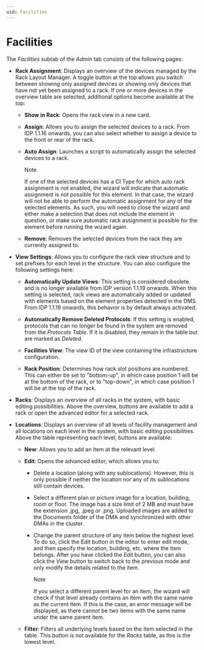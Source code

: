 ```yaml
---
uid: Facilities
---
```


# Facilities

The *Facilities* subtab of the *Admin* tab consists of the following pages:

- **Rack Assignment**: Displays an overview of the devices managed by the Rack Layout Manager. A toggle button at the top allows you switch between showing only assigned devices or showing only devices that have not yet been assigned to a rack. If one or more devices in the overview table are selected, additional options become available at the top:

  - **Show in Rack**: Opens the rack view in a new card.

  - **Assign**: Allows you to assign the selected devices to a rack. From IDP 1.1.16 onwards, you can also select whether to assign a device to the front or rear of the rack.

  - **Auto Assign**: Launches a script to automatically assign the selected devices to a rack.

    > [!NOTE]
    > If one of the selected devices has a CI Type for which auto rack assignment is not enabled, the wizard will indicate that automatic assignment is not possible for this element. In that case, the wizard will not be able to perform the automatic assignment for any of the selected elements. As such, you will need to close the wizard and either make a selection that does not include the element in question, or make sure automatic rack assignment is possible for the element before running the wizard again.

  - **Remove**: Removes the selected devices from the rack they are currently assigned to.

- **View Settings**: Allows you to configure the rack view structure and to set prefixes for each level in the structure. You can also configure the following settings here:

  - **Automatically Update Views**: This setting is considered obsolete and is no longer available from IDP version 1.1.19 onwards. When this setting is selected, rack views are automatically added or updated with elements based on the element properties detected in the DMS. From IDP 1.1.19 onwards, this behavior is by default always activated.

  - **Automatically Remove Deleted Protocols**: If this setting is enabled, protocols that can no longer be found in the system are removed from the *Protocols Table*. If it is disabled, they remain in the table but are marked as *Deleted*.

  - **Facilities View**: The view ID of the view containing the infrastructure configuration.

  - **Rack Position**: Determines how rack slot positions are numbered. This can either be set to "bottom-up", in which case position 1 will be at the bottom of the rack, or to "top-down", in which case position 1 will be at the top of the rack.

- **Racks**: Displays an overview of all racks in the system, with basic editing possibilities. Above the overview, buttons are available to add a rack or open the advanced editor for a selected rack.

- **Locations**: Displays an overview of all levels of facility management and all locations on each level in the system, with basic editing possibilities. Above the table representing each level, buttons are available:

  - **New**: Allows you to add an item at the relevant level.

  - **Edit**: Opens the advanced editor, which allows you to:

    - Delete a location (along with any sublocations). However, this is only possible if neither the location nor any of its sublocations still contain devices.

    - Select a different plan or picture image for a location, building, room or floor. The image has a size limit of 2 MB and must have the extension .jpg, .jpeg or .png. Uploaded images are added to the Documents folder of the DMA and synchronized with other DMAs in the cluster.

    - Change the parent structure of any item below the highest level. To do so, click the *Edit* button in the editor to enter edit mode, and then specify the location, building, etc. where the item belongs. After you have clicked the *Edit* button, you can also click the *View* button to switch back to the previous mode and only modify the details related to the item.

      > [!NOTE]
      > If you select a different parent level for an item, the wizard will check if that level already contains an item with the same name as the current item. If this is the case, an error message will be displayed, as there cannot be two items with the same name under the same parent item.

  - **Filter**: Filters all underlying levels based on the item selected in the table. This button is not available for the *Racks* table, as this is the lowest level.
